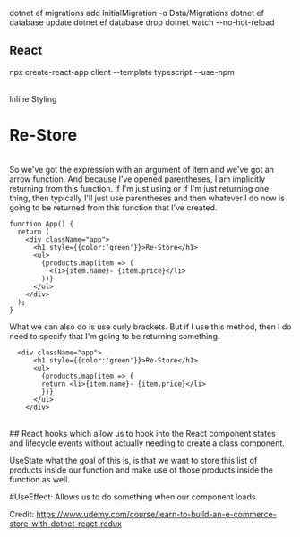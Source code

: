 dotnet ef migrations add InitialMigration -o Data/Migrations
dotnet ef database update
dotnet ef database drop
dotnet watch --no-hot-reload

## React

npx create-react-app client --template typescript --use-npm

<br/>
 Inline Styling
       <h1 style={{color:'green'}}>Re-Store</h1>

<br/>
So we've got the expression with an argument of item and we've got an arrow function.
And because I've opened parentheses, I am implicitly returning from this function.
if I'm just using or if I'm just returning one thing, then typically I'll just use
parentheses and then whatever I do now is going to be returned from this function that I've created.

```
function App() {
  return (
    <div className="app">
      <h1 style={{color:'green'}}>Re-Store</h1>
      <ul>
        {products.map(item => (
          <li>{item.name}- {item.price}</li>
        ))}
      </ul>
    </div>
  );
}

```

What we can also do is use curly brackets.
But if I use this method, then I do need to specify that I'm going to be returning something.

```
  <div className="app">
      <h1 style={{color:'green'}}>Re-Store</h1>
      <ul>
        {products.map(item => {
        return <li>{item.name}- {item.price}</li>
        })}
      </ul>
    </div>
```

<br/>
## React hooks
which allow us to hook into the React component states and lifecycle events without actually needing to create a class component.

UseState
what the goal of this is, is that we want to store this list of products inside our function and
make use of those products inside the function as well.

#UseEffect:
Allows us to do something when our component loads






Credit:
https://www.udemy.com/course/learn-to-build-an-e-commerce-store-with-dotnet-react-redux 
